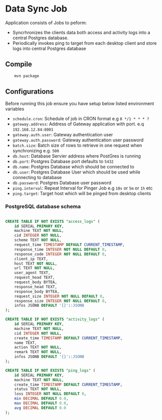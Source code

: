 # Data Sync Job

Application consists of Jobs to peform:

* Syncrhronizes the clients data both access and activity logs into a central Postgres database.
* Periodically invokes ping to target from each desktop client and store logs into central Postgres database

## Compile

```sh
    mvn package
```

## Configurations

Before running this job ensure you have setup below listed environment variables

* `schedule.cron`: Schedule of job in CRON format e.g `0 */1 * * * ?`
* `gateway.address`: Address of Gateway application with port. e.q `192.168.12.84:8001`
* `gateway.auth.user`: Gateway authentication user
* `gateway.auth.password`: Gateway authentication user password
* `batch.size`: Batch size of rows to retrieve in one request when synchronizing e.g. `500`
* `db.host`: Database Servier address where PostGres is running
* `db.port`: Postgres Database port defaults to `5432`
* `db.name`: Postgres Database which should be connected to
* `db.user`: Postgres Database User which should be used while connecting to database
* `db.password`: Postgres Database user password
* `ping.interval`: Repeat Interval for Pinger Job e.g `10s` or `5m` or `1h` etc
* `ping.target`: Target host which will be pinged from desktop clients

### PostgreSQL database schema

```sql

CREATE TABLE IF NOT EXISTS "access_logs" (
    id SERIAL PRIMARY KEY,
    machine TEXT NOT NULL,
    cid INTEGER NOT NULL,
    scheme TEXT NOT NULL,
    request_time TIMESTAMP DEFAULT CURRENT_TIMESTAMP,
    response_time INTEGER NOT NULL DEFAULT 0,
    response_code INTEGER NOT NULL DEFAULT 0,
    client_ip TEXT,
    host TEXT NOT NULL,
    url TEXT NOT NULL,
    user_agent TEXT,
    request_head TEXT,
    request_body BYTEA,
    response_head TEXT,
    response_body BYTEA,
    request_size INTEGER NOT NULL DEFAULT 0,
    response_size INTEGER NOT NULL DEFAULT 0,
    infos JSONB DEFAULT '{}'::JSONB
);

CREATE TABLE IF NOT EXISTS "activity_logs" (
    id SERIAL PRIMARY KEY,
    machine TEXT NOT NULL,
    cid INTEGER NOT NULL,
    create_time TIMESTAMP DEFAULT CURRENT_TIMESTAMP,
    name TEXT,
    action TEXT NOT NULL,
    remark TEXT NOT NULL,
    infos JSONB DEFAULT '{}'::JSONB
);

CREATE TABLE IF NOT EXISTS "ping_logs" (
    id SERIAL PRIMARY KEY,
    machine TEXT NOT NULL,
    create_time TIMESTAMP DEFAULT CURRENT_TIMESTAMP,
    status TEXT NOT NULL,
    loss INTEGER NOT NULL DEFAULT 0,
    min DECIMAL DEFAULT 0.0,
    max DECIMAL DEFAULT 0.0,
    avg DECIMAL DEFAULT 0.0
);
```
